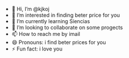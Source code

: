 - 👋 Hi, I’m @kjkoj
- 👀 I’m interested in finding beter price for you
- 🌱 I’m currently learning Síencias
- 💞️ I’m looking to collaborate on some progects
- 📫 How to reach me by imail
- 😄 Pronouns: i find beter prices for you
- ⚡ Fun fact: i love you 

<!---
kjkoj/kjkoj is a ✨ special ✨ repository because its `README.md` (this file) appears on your GitHub profile.
You can click the Preview link to take a look at your changes.
--->
